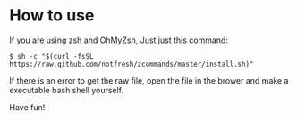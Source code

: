 # How to use
If you are using zsh and OhMyZsh, Just just this command:

```
$ sh -c "$(curl -fsSL https://raw.github.com/notfresh/zcommands/master/install.sh)"
```

If there is an error to get the raw file, open the file in the brower and make a executable bash shell yourself.

Have fun!  


